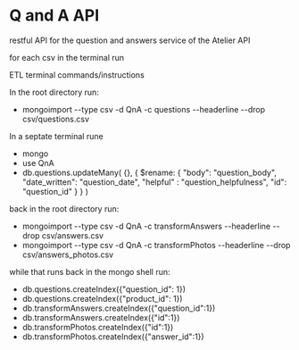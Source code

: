 # Q and A API

restful API for the question and answers service of the Atelier API

for each csv in the terminal run

ETL terminal commands/instructions

In the root directory run:

- mongoimport --type csv -d QnA -c questions --headerline --drop csv/questions.csv

In a septate terminal rune

- mongo
- use QnA
- db.questions.updateMany( {}, { $rename: { "body": "question_body", "date_written": "question_date", "helpful" : "question_helpfulness", "id": "question_id" } } )

back in the root directory run:

- mongoimport --type csv -d QnA -c transformAnswers --headerline --drop csv/answers.csv
- mongoimport --type csv -d QnA -c transformPhotos --headerline --drop csv/answers_photos.csv

while that runs back in the mongo shell run:

- db.questions.createIndex({"question_id": 1})
- db.questions.createIndex({"product_id": 1})
- db.transformAnswers.createIndex({"question_id":1})
- db.transformAnswers.createIndex({"id":1})
- db.transformPhotos.createIndex({"id":1})
- db.transformPhotos.createIndex({"answer_id":1})

